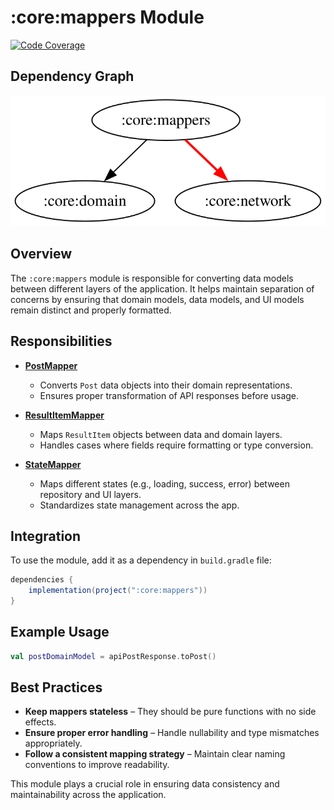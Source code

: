 # :core:mappers Module

[![Code Coverage][core-mappers-coverage-badge]][core-mappers-coverage-link]

## Dependency Graph  

![Dependency graph](../../docs/images/module-graphs/core-mappers.svg)  

## Overview

The `:core:mappers` module is responsible for converting data models between different layers of the application. It helps maintain separation of concerns by ensuring that domain models, data models, and UI models remain distinct and properly formatted.

## Responsibilities

- **[PostMapper](../mappers/src/main/kotlin/com/waffiq/bazz_movies/core/mappers/PostMapper.kt)**
  - Converts `Post` data objects into their domain representations.
  - Ensures proper transformation of API responses before usage.

- **[ResultItemMapper](../mappers/src/main/kotlin/com/waffiq/bazz_movies/core/mappers/ResultItemMapper.kt)**
  - Maps `ResultItem` objects between data and domain layers.
  - Handles cases where fields require formatting or type conversion.

- **[StateMapper](../mappers/src/main/kotlin/com/waffiq/bazz_movies/core/mappers/StateMapper.kt)**
  - Maps different states (e.g., loading, success, error) between repository and UI layers.
  - Standardizes state management across the app.

## Integration

To use the module, add it as a dependency in `build.gradle` file:

```gradle
dependencies {
    implementation(project(":core:mappers"))
}
```

## Example Usage

```kotlin
val postDomainModel = apiPostResponse.toPost()
```

## Best Practices

- **Keep mappers stateless** – They should be pure functions with no side effects.
- **Ensure proper error handling** – Handle nullability and type mismatches appropriately.
- **Follow a consistent mapping strategy** – Maintain clear naming conventions to improve readability.

This module plays a crucial role in ensuring data consistency and maintainability across the application.

<!-- LINK -->

[core-mappers-coverage-badge]: https://codecov.io/gh/waffiqaziz/BAZZ-Movies/branch/main/graph/badge.svg?flag=core-mappers
[core-mappers-coverage-link]: https://app.codecov.io/gh/waffiqaziz/BAZZ-Movies/tree/main/core/mappers/src/main/kotlin/com/waffiq/bazz_movies/core/mappers
